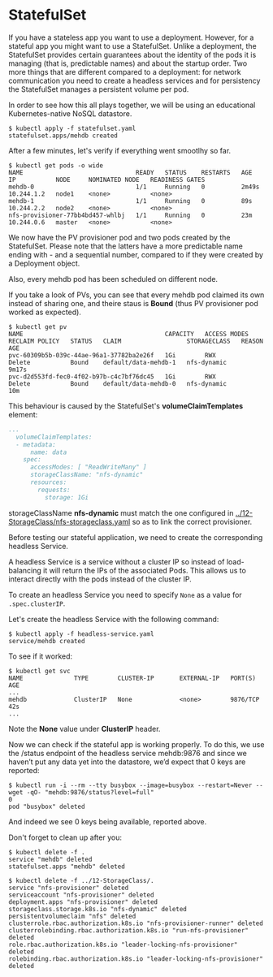 # StatefulSet

If you have a stateless app you want to use a deployment. However, for a stateful app you might want to use a StatefulSet. Unlike a deployment, the StatefulSet provides certain guarantees about the identity of the pods it is managing (that is, predictable names) and about the startup order. Two more things that are different compared to a deployment: for network communication you need to create a headless services and for persistency the StatefulSet manages a persistent volume per pod.

In order to see how this all plays together, we will be using an educational Kubernetes-native NoSQL datastore.



```console
$ kubectl apply -f statefulset.yaml      
statefulset.apps/mehdb created
```

After a few minutes, let's verify if everything went smootlhy so far.


```console
$ kubectl get pods -o wide
NAME                               READY   STATUS    RESTARTS   AGE     IP           NODE     NOMINATED NODE   READINESS GATES
mehdb-0                            1/1     Running   0          2m49s   10.244.1.2   node1    <none>           <none>
mehdb-1                            1/1     Running   0          89s     10.244.2.2   node2    <none>           <none>
nfs-provisioner-77bb4bd457-whlbj   1/1     Running   0          23m     10.244.0.6   master   <none>           <none>
```

We now have the PV provisioner pod and two pods created by the StatefulSet. Please note that the latters have a more predictable name  ending with - and a sequential number, compared to if they were created by a Deployment object.

Also, every mehdb pod has been scheduled on different node.

If you take a look of PVs, you can see that every mehdb pod claimed its own instead of sharing one, and theire staus is **Bound** (thus PV provisioner pod worked as expected). 

```console
$ kubectl get pv
NAME                                       CAPACITY   ACCESS MODES   RECLAIM POLICY   STATUS   CLAIM                  STORAGECLASS   REASON   AGE
pvc-60309b5b-039c-44ae-96a1-37782ba2e26f   1Gi        RWX            Delete           Bound    default/data-mehdb-1   nfs-dynamic             9m17s
pvc-d2d553fd-fec0-4f02-b97b-c4c7bf76dc45   1Gi        RWX            Delete           Bound    default/data-mehdb-0   nfs-dynamic             10m
```

This behaviour is caused by the StatefulSet's **volumeClaimTemplates** element:

```yaml
...
  volumeClaimTemplates:
  - metadata:
      name: data
    spec:
      accessModes: [ "ReadWriteMany" ]
      storageClassName: "nfs-dynamic"
      resources:
        requests:
          storage: 1Gi
```

storageClassName **nfs-dynamic** must match the one configured in [../12-StorageClass/nfs-storageclass.yaml](../12-StorageClass/nfs-storageclass.yaml) so as to link the correct provisioner.

Before testing our stateful application, we need to create the corresponding headless Service. 

A headless Service is a service without a cluster IP so instead of load-balancing it will return the IPs of the associated Pods. This allows us to interact directly with the pods instead of the cluster IP.

To create an headless Service you need to specify `None` as a value for `.spec.clusterIP`.

Let's create the headless Service with the following command:

```console
$ kubectl apply -f headless-service.yaml
service/mehdb created
```

To see if it worked:

```console
$ kubectl get svc
NAME              TYPE        CLUSTER-IP       EXTERNAL-IP   PORT(S)                              AGE
...
mehdb             ClusterIP   None             <none>        9876/TCP                             42s
...
```

Note the **None** value under **ClusterIP** header.

Now we can check if the stateful app is working properly. To do this, we use the /status endpoint of the headless service mehdb:9876 and since we haven’t put any data yet into the datastore, we’d expect that 0 keys are reported:

```console
$ kubectl run -i --rm --tty busybox --image=busybox --restart=Never -- wget -qO- "mehdb:9876/status?level=full"
0
pod "busybox" deleted
```

And indeed we see 0 keys being available, reported above.


Don't forget to clean up after you:

```console
$ kubectl delete -f .
service "mehdb" deleted
statefulset.apps "mehdb" deleted

$ kubectl delete -f ../12-StorageClass/. 
service "nfs-provisioner" deleted
serviceaccount "nfs-provisioner" deleted
deployment.apps "nfs-provisioner" deleted
storageclass.storage.k8s.io "nfs-dynamic" deleted
persistentvolumeclaim "nfs" deleted
clusterrole.rbac.authorization.k8s.io "nfs-provisioner-runner" deleted
clusterrolebinding.rbac.authorization.k8s.io "run-nfs-provisioner" deleted
role.rbac.authorization.k8s.io "leader-locking-nfs-provisioner" deleted
rolebinding.rbac.authorization.k8s.io "leader-locking-nfs-provisioner" deleted

```
